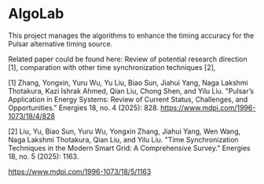 # AlgoLab
This project manages the algorithms to enhance the timing accuracy for the Pulsar alternative timing source.




Related paper could be found here:
Review of potential research direction [1], comparation with other time synchronization techniques [2],




[1] Zhang, Yongxin, Yuru Wu, Yu Liu, Biao Sun, Jiahui Yang, Naga Lakshmi Thotakura, Kazi Ishrak Ahmed, Qian Liu, Chong Shen, and Yilu Liu. "Pulsar’s Application in Energy Systems: Review of Current Status, Challenges, and Opportunities." Energies 18, no. 4 (2025): 828.
https://www.mdpi.com/1996-1073/18/4/828

[2] Liu, Yu, Biao Sun, Yuru Wu, Yongxin Zhang, Jiahui Yang, Wen Wang, Naga Lakshmi Thotakura, Qian Liu, and Yilu Liu. "Time Synchronization Techniques in the Modern Smart Grid: A Comprehensive Survey." Energies 18, no. 5 (2025): 1163.

https://www.mdpi.com/1996-1073/18/5/1163



